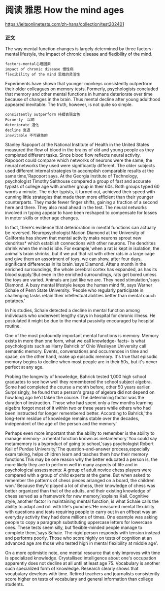 # 阅读 雅思 How the mind ages
https://ieltsonlinetests.com/zh-hans/collection/test202401

### 正文
The way mental function changes is largely determined by three factors-mental lifestyle, the impact of chronic disease and flexibility of the mind.  
```
factors-mental心理因素  
impact of chronic disease 慢性病  
flexibility of the mind 思维的灵活性  
```

Experiments have shown that younger monkeys consistently outperform their older colleagues on memory tests. Formerly, psychologists concluded that memory and other mental functions in humans deteriorate over time because of changes in the brain. Thus mental decline after young adulthood appeared inevitable. The truth, however, is not quite so simple.  
```
consistently outperform 持續表現出色  
Formerly  以前
deteriorate 退化  
decline 衰退
inevitable 不可避免的  
```

Stanley Rapoport at the National Institute of Health in the United States measured the flow of blood in the brains of old and young people as they completed different tasks. Since blood flow reflects neural activity. Rapoport could compare which networks of neurons were the same, the neural networks they used were significantly different. The older subjects used different internal strategies to accomplish comparable results at the same time,'Rapoport says. At the Georgia Institute of Technology, psychologist Timothy Salthouse compared a group of fast and accurate typists of college age with another group in their 60s. Both groups typed 60 words a minute. The older typists, it turned out, achieved their speed with cunning little strategies that made them more efficient than their younger counterparts. They made fewer finger shifts, gaining a fraction of a second here and there. They also read ahead in the test. The neural networks involved in typing appear to have been reshaped to compensate for losses in motor skills or other age changes.

In fact, there's evidence that deterioration in mental functions can actually be reversed. Neuropsychologist Marion Diamond at the University of California has shown that mental activity maks neurons sprout new dendrites* which establish connections with other neurons. The dendrites shrink when the mind is idle. For example,'when a rat is kept in isolation, the animal's brain shrinks, but if we put that rat with other rats in a large cage and give them an assortment of toys, we can show, after four days, significant differences in its brain.'says Diamond. After a month in the enriched surroundings, the whole cerebral cortex has expanded, as has its blood supply.'But even in the enriched surroundings, rats get bored unless the toys are varied. Animals are just like we are. They need stimulation,'says Diamond. A busy mental lifestyle keeps the human mind fit, says Warner Schaie of Penn State University. ‘People who regularly participate in challenging tasks retain their intellectual abilities better than mental couch potatoes.'

In his studies, Schaie detected a decline in mental function among individuals who underwent lengthy stays in hospital for chronic illness. He postulated it might be due to the mental passivity encouraged by hospital routine.

One of the most profoundly important mental functions is memory. Memory exists in more than one form, what we call knowledge- facts- is what psychologists such as Harry Bahrick of Ohio Wesleyan University call semantic memory. Events, conversations and occurrences in time and space, on the other hand, make up episodic memory. It's true that episodic memory begins to decline when most people are in their 50s, but it's never perfect at any age.

Probing the longevity of knowledge, Bahrick tested 1,000 high school graduates to see how well they remembered the school subject algebra. Some had completed the course a month before, other 50 years earlier. Surprisingly, he found that a person's grasp of algebra did not depend on how long ago he'd taken the course. The determining factor was the duration of instruction. Those who had spent only a few months learning algebra forgot most of it within two or three years while others who had been instructed for longer remembered better. According to Bahrick,'the long-term residue of knowledge remains stable over the decades, independent of the age of the person and the memory.'

Perhaps even more important than the ability to remember is the ability to manage memory- a mental function known as metamemory.'You could say metamemory is a byproduct of going to school,'says psychologist Robert Kail of Purdue University,'The question-and-answer process,especially exam taking, helps children learn and teaches them how their memory functions.This may be one reason why the better educated a person is, the more likely they are to perform well in many aspects of life and in psychological assessments: A group of adult novice chess players were compared with a group of child experts at the game. But when asked to remember the patterns of chess pieces arranged on a board, the children won.' Because they'd played a lot of chess, their knowledge of chess was better organized than that of the adults, and their existing knowledge of chess served as a framework for new memory,'explains Kail. Cognitive style, another factor in maintaining mental function, is what Schaie calls the ability to adapt and roll with life's punches.'He measured mental flexibility with questions and tests requiring people to carry out in an offbeat way an everyday activity they had done millions of times. One example was asking people to copy a paragraph substituting uppercase letters for lowercase ones. These tests seem silly, but flexible-minded people manage to complete them,'says Schaie. The rigid person responds with tension instead and performs poorly. Those who score highly on tests of cognition at an advanced age are those who tested high in mental flexibility at middle age'.

On a more optimistic note, one mental resource that only improves with time is specialized knowledge. Crystallised intelligence about one's occupation apparently does not decline at all until at least age 75. Vocabulary is another such specialized form of knowledge. Research clearly shows that vocabulary develops with time. Retired teachers and journalists consistently score higher on tests of vocabulary and general information than college students.
